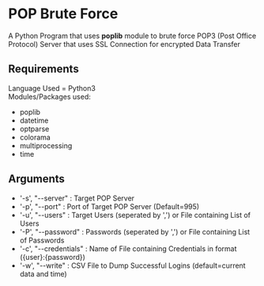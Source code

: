 # POP Brute Force
A Python Program that uses **poplib** module to brute force POP3 (Post Office Protocol) Server that uses SSL Connection for encrypted Data Transfer
## Requirements
Language Used = Python3<br />
Modules/Packages used:
* poplib
* datetime
* optparse
* colorama
* multiprocessing
* time
<!-- -->
## Arguments
* '-s', "--server" : Target POP Server
* '-p', "--port" : Port of Target POP Server (Default=995)
* '-u', "--users" : Target Users (seperated by ',') or File containing List of Users
* '-P', "--password" : Passwords (seperated by ',') or File containing List of Passwords
* '-c', "--credentials" : Name of File containing Credentials in format ({user}:{password})
* '-w', "--write" : CSV File to Dump Successful Logins (default=current data and time)